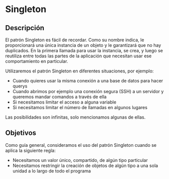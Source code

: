 # Singleton

## Descripción

El patrón Singleton es fácil de recordar. Como su nombre indica, le proporcionará una única instancia de un objeto y le garantizará que no hay duplicados. 
En la primera llamada para usar la instancia, se crea, y luego se reutiliza entre todas las partes de la aplicación que necesitan usar ese comportamiento en particular.

Utilizaremos el patrón Singleton en diferentes situaciones, por ejemplo:

- Cuando quieres usar la misma conexión a una base de datos para hacer querys
- Cuando abrimos por ejemplo una conexión segura (SSH) a un servidor y queremos mandar comandos a través de ella
- Si necesitamos limitar el acceso a alguna variable
- Si necesitamos limitar el número de llamadas en algunos lugares

Las posibilidades son infinitas, solo mencionamos algunas de ellas.

## Objetivos

Como guía general, consideramos el uso del patrón Singleton cuando se aplica la siguiente regla:

- Necesitamos un valor único, compartido, de algún tipo particular
- Necesitamos restringir la creación de objetos de algún tipo a una sola unidad a lo largo de todo el programa